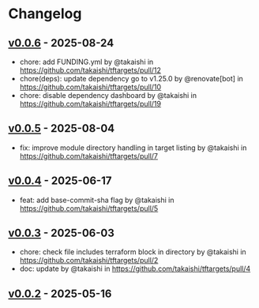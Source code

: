 # Changelog

## [v0.0.6](https://github.com/takaishi/tftargets/compare/v0.0.5...v0.0.6) - 2025-08-24
- chore: add FUNDING.yml by @takaishi in https://github.com/takaishi/tftargets/pull/12
- chore(deps): update dependency go to v1.25.0 by @renovate[bot] in https://github.com/takaishi/tftargets/pull/10
- chore: disable dependency dashboard by @takaishi in https://github.com/takaishi/tftargets/pull/19

## [v0.0.5](https://github.com/takaishi/tftargets/compare/v0.0.4...v0.0.5) - 2025-08-04
- fix: improve module directory handling in target listing by @takaishi in https://github.com/takaishi/tftargets/pull/7

## [v0.0.4](https://github.com/takaishi/tftargets/compare/v0.0.3...v0.0.4) - 2025-06-17
- feat: add base-commit-sha flag by @takaishi in https://github.com/takaishi/tftargets/pull/5

## [v0.0.3](https://github.com/takaishi/tftargets/compare/v0.0.2...v0.0.3) - 2025-06-03
- chore: check file includes terraform block in directory by @takaishi in https://github.com/takaishi/tftargets/pull/2
- doc: update by @takaishi in https://github.com/takaishi/tftargets/pull/4

## [v0.0.2](https://github.com/takaishi/tftargets/compare/v0.0.1...v0.0.2) - 2025-05-16
